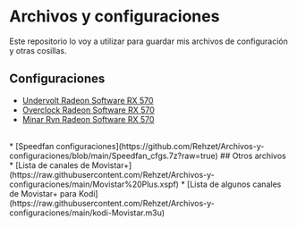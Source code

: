 # Archivos y configuraciones
Este repositorio lo voy a utilizar para guardar mis archivos de configuración y otras cosillas.

## Configuraciones
 * [Undervolt Radeon Software RX 570](https://raw.githubusercontent.com/Rehzet/Archivos-y-configuraciones/main/RX570_4GB_Undervolt.xml)
 * [Overclock Radeon Software RX 570](https://raw.githubusercontent.com/Rehzet/Archivos-y-configuraciones/main/RX570_4GB_Overclock.xml)
 * [Minar Rvn Radeon Software RX 570](https://raw.githubusercontent.com/Rehzet/Archivos-y-configuraciones/main/RX570_4GB_Minar_rvn.xml)
<br/>
 * [Speedfan configuraciones](https://github.com/Rehzet/Archivos-y-configuraciones/blob/main/Speedfan_cfgs.7z?raw=true)
## Otros archivos
* [Lista de canales de Movistar+](https://raw.githubusercontent.com/Rehzet/Archivos-y-configuraciones/main/Movistar%20Plus.xspf)
* [Lista de algunos canales de Movistar+ para Kodi](https://raw.githubusercontent.com/Rehzet/Archivos-y-configuraciones/main/kodi-Movistar.m3u)
